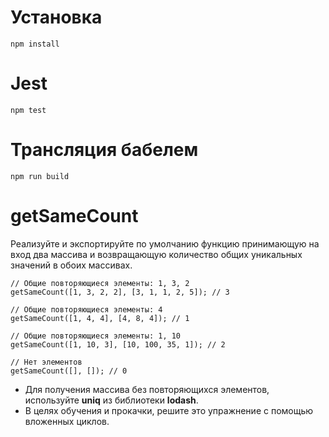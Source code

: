 # Установка
`npm install`
# Jest
`npm test`
# Трансляция бабелем
`npm run build`
# getSameCount
Реализуйте и экспортируйте по умолчанию функцию принимающую на вход два массива и возвращающую количество общих уникальных значений в обоих массивах.
```
// Общие повторяющиеся элементы: 1, 3, 2
getSameCount([1, 3, 2, 2], [3, 1, 1, 2, 5]); // 3

// Общие повторяющиеся элементы: 4
getSameCount([1, 4, 4], [4, 8, 4]); // 1

// Общие повторяющиеся элементы: 1, 10
getSameCount([1, 10, 3], [10, 100, 35, 1]); // 2

// Нет элементов
getSameCount([], []); // 0
```
* Для получения массива без повторяющихся элементов, используйте **uniq** из библиотеки **lodash**.
* В целях обучения и прокачки, решите это упражнение с помощью вложенных циклов.